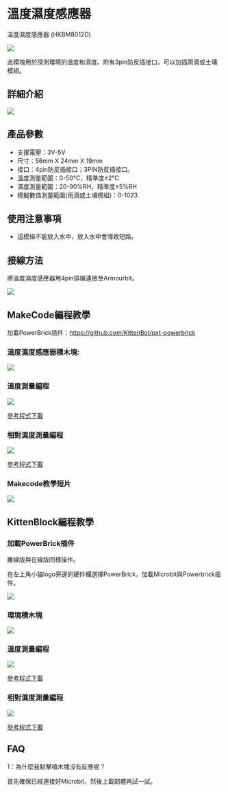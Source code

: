 # 溫度濕度感應器

溫度濕度感應器 (HKBM8012D)

![](./images/05_05.png)

此模塊用於探測環境的溫度和濕度。附有3pin防反插接口，可以加插雨滴或土壤模組。

## 詳細介紹

![](./images/05_04.png)

## 產品參數

- 支援電壓：3V-5V
- 尺寸：56mm X 24mm X 19mm
- 接口：4pin防反插接口；3PIN防反插接口。
- 溫度測量範圍：0-50°C，精準度±2°C
- 濕度測量範圍：20-90%RH，精準度±5%RH
- 模擬數值測量範圍(雨滴或土壤模組)：0-1023

## 使用注意事項

- 這模組不能放入水中，放入水中會導致短路。

## 接線方法

將溫度濕度感應器用4pin排線連接至Armourbit。

![](./kbimages/05_01.png)

## MakeCode編程教學

加載PowerBrick插件：https://github.com/KittenBot/pxt-powerbrick

### 溫度濕度感應器積木塊:

![](./images/environmentblocks.png)

### 溫度測量編程

![](./images/temp.png)

[參考程式下載](www.google.com)

### 相對濕度測量編程

![](./images/RH.png)

[參考程式下載](www.google.com)

### Makecode教學短片

[![](./images/envtut.png)](https://www.youtube.com/watch?v=ilXSpFd86DQ)

## KittenBlock編程教學

### 加載PowerBrick插件

離線版與在線版同樣操作。

在左上角小貓logo旁邊的硬件欄選擇PowerBrick，加載Microbit與Powerbrick插件。

![](./kbimages/addextension.png)

### 環境積木塊

![](./kbimages/kbenvblocks.png)

### 溫度測量編程

![](./kbimages/kbtemp.png)

[參考程式下載](www.google.com)

### 相對濕度測量編程

![](./kbimages/kbhumid.png)

[參考程式下載](www.google.com)

## FAQ

1：為什麼我點擊積木塊沒有反應呢？

首先確保已經連接好Microbit，然後上載韌體再試一試。